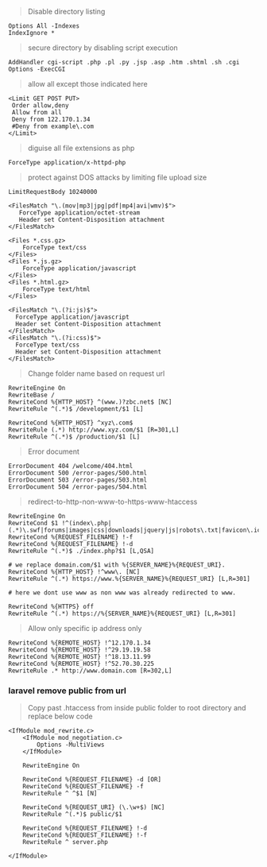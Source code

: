 > Disable directory listing
```
Options All -Indexes
IndexIgnore *
```
> secure directory by disabling script execution
```
AddHandler cgi-script .php .pl .py .jsp .asp .htm .shtml .sh .cgi
Options -ExecCGI
```

> allow all except those indicated here
```
<Limit GET POST PUT>
 Order allow,deny
 Allow from all
 Deny from 122.170.1.34
 #Deny from example\.com
</Limit>
```

> diguise all file extensions as php
``` 
ForceType application/x-httpd-php
```

> protect against DOS attacks by limiting file upload size
```
LimitRequestBody 10240000

<FilesMatch "\.(mov|mp3|jpg|pdf|mp4|avi|wmv)$">
   ForceType application/octet-stream
   Header set Content-Disposition attachment
</FilesMatch>

<Files *.css.gz>
	ForceType text/css
</Files>
<Files *.js.gz>
	ForceType application/javascript
</Files>
<Files *.html.gz>
	ForceType text/html
</Files>

<FilesMatch "\.(?i:js)$">
  ForceType application/javascript
  Header set Content-Disposition attachment
</FilesMatch>
<FilesMatch "\.(?i:css)$">
  ForceType text/css
  Header set Content-Disposition attachment
</FilesMatch>
```

> Change folder name based on request url
```
RewriteEngine On
RewriteBase /
RewriteCond %{HTTP_HOST} ^(www.)?zbc.net$ [NC]
RewriteRule ^(.*)$ /development/$1 [L]

RewriteCond %{HTTP_HOST} ^xyz\.com$
RewriteRule (.*) http://www.xyz.com/$1 [R=301,L]
RewriteRule ^(.*)$ /production/$1 [L]
```

> Error document
```
ErrorDocument 404 /welcome/404.html
ErrorDocument 500 /error-pages/500.html
ErrorDocument 503 /error-pages/503.html
ErrorDocument 504 /error-pages/504.html
```

> redirect-to-http-non-www-to-https-www-htaccess
```
RewriteEngine On
RewriteCond $1 !^(index\.php|(.*)\.swf|forums|images|css|downloads|jquery|js|robots\.txt|favicon\.ico)
RewriteCond %{REQUEST_FILENAME} !-f
RewriteCond %{REQUEST_FILENAME} !-d
RewriteRule ^(.*)$ ./index.php?$1 [L,QSA]

# we replace domain.com/$1 with %{SERVER_NAME}%{REQUEST_URI}.
RewriteCond %{HTTP_HOST} !^www\. [NC]
RewriteRule ^(.*) https://www.%{SERVER_NAME}%{REQUEST_URI} [L,R=301]

# here we dont use www as non www was already redirected to www.

RewriteCond %{HTTPS} off
RewriteRule ^(.*) https://%{SERVER_NAME}%{REQUEST_URI} [L,R=301]
```

> Allow only specific ip address only
```
RewriteCond %{REMOTE_HOST} !^12.170.1.34
RewriteCond %{REMOTE_HOST} !^29.19.19.58
RewriteCond %{REMOTE_HOST} !^18.13.11.99
RewriteCond %{REMOTE_HOST} !^52.70.30.225
RewriteRule .* http://www.domain.com [R=302,L]
```

### laravel remove public from url
> Copy past .htaccess from inside public folder to root directory and replace below code
```
<IfModule mod_rewrite.c>
    <IfModule mod_negotiation.c>
        Options -MultiViews
    </IfModule>
    
    RewriteEngine On
    
    RewriteCond %{REQUEST_FILENAME} -d [OR]
    RewriteCond %{REQUEST_FILENAME} -f
    RewriteRule ^ ^$1 [N]

    RewriteCond %{REQUEST_URI} (\.\w+$) [NC]
    RewriteRule ^(.*)$ public/$1 

    RewriteCond %{REQUEST_FILENAME} !-d
    RewriteCond %{REQUEST_FILENAME} !-f
    RewriteRule ^ server.php

</IfModule>
```